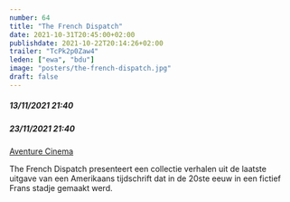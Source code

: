 ```yaml
---
number: 64
title: "The French Dispatch"
date: 2021-10-31T20:45:00+02:00
publishdate: 2021-10-22T20:14:26+02:00
trailer: "TcPk2p0Zaw4"
leden: ["ewa", "bdu"] 
image: "posters/the-french-dispatch.jpg"
draft: false
---
```


##### 13/11/2021 21:40
##### 23/11/2021 21:40

[Aventure Cinema](https://cinema-aventure.be/catalogue/movie/?099ECCDF-B409-88D9-63E0-1C397D2C3209)

The French Dispatch presenteert een collectie verhalen uit de laatste uitgave
van een Amerikaans tijdschrift dat in de 20ste eeuw in een fictief Frans stadje gemaakt werd.
<!--more-->
